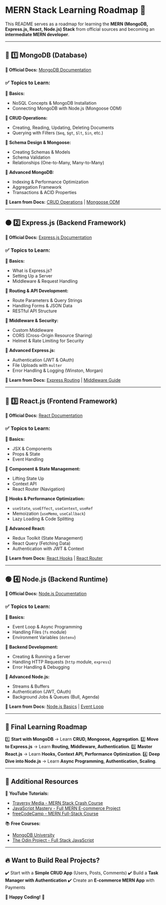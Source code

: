 # MERN Stack Learning Roadmap 🚀

This README serves as a roadmap for learning the **MERN (MongoDB, Express.js, React, Node.js) Stack** from official sources and becoming an **intermediate MERN developer**.

---

## 📌 1️⃣ MongoDB (Database)
**📖 Official Docs:** [MongoDB Documentation](https://www.mongodb.com/docs/)

### ✅ Topics to Learn:
🔹 **Basics:**
- NoSQL Concepts & MongoDB Installation
- Connecting MongoDB with Node.js (Mongoose ODM)

🔹 **CRUD Operations:**
- Creating, Reading, Updating, Deleting Documents
- Querying with Filters (`$eq`, `$gt`, `$lt`, `$in`, etc.)

🔹 **Schema Design & Mongoose:**
- Creating Schemas & Models
- Schema Validation
- Relationships (One-to-Many, Many-to-Many)

🔹 **Advanced MongoDB:**
- Indexing & Performance Optimization
- Aggregation Framework
- Transactions & ACID Properties

📌 **Learn from Docs:** [CRUD Operations](https://www.mongodb.com/docs/manual/crud/) | [Mongoose ODM](https://mongoosejs.com/docs/guide.html)

---

## 🟠 2️⃣ Express.js (Backend Framework)
**📖 Official Docs:** [Express.js Documentation](https://expressjs.com/)

### ✅ Topics to Learn:
🔹 **Basics:**
- What is Express.js?
- Setting Up a Server
- Middleware & Request Handling

🔹 **Routing & API Development:**
- Route Parameters & Query Strings
- Handling Forms & JSON Data
- RESTful API Structure

🔹 **Middleware & Security:**
- Custom Middleware
- CORS (Cross-Origin Resource Sharing)
- Helmet & Rate Limiting for Security

🔹 **Advanced Express.js:**
- Authentication (JWT & OAuth)
- File Uploads with `multer`
- Error Handling & Logging (Winston, Morgan)

📌 **Learn from Docs:** [Express Routing](https://expressjs.com/en/guide/routing.html) | [Middleware Guide](https://expressjs.com/en/guide/using-middleware.html)

---

## 🔵 3️⃣ React.js (Frontend Framework)
**📖 Official Docs:** [React Documentation](https://react.dev/)

### ✅ Topics to Learn:
🔹 **Basics:**
- JSX & Components
- Props & State
- Event Handling

🔹 **Component & State Management:**
- Lifting State Up
- Context API
- React Router (Navigation)

🔹 **Hooks & Performance Optimization:**
- `useState`, `useEffect`, `useContext`, `useRef`
- Memoization (`useMemo`, `useCallback`)
- Lazy Loading & Code Splitting

🔹 **Advanced React:**
- Redux Toolkit (State Management)
- React Query (Fetching Data)
- Authentication with JWT & Context

📌 **Learn from Docs:** [React Hooks](https://react.dev/reference/react) | [React Router](https://reactrouter.com/en/main)

---

## 🟢 4️⃣ Node.js (Backend Runtime)
**📖 Official Docs:** [Node.js Documentation](https://nodejs.org/en/docs/)

### ✅ Topics to Learn:
🔹 **Basics:**
- Event Loop & Async Programming
- Handling Files (`fs` module)
- Environment Variables (`dotenv`)

🔹 **Backend Development:**
- Creating & Running a Server
- Handling HTTP Requests (`http` module, `express`)
- Error Handling & Debugging

🔹 **Advanced Node.js:**
- Streams & Buffers
- Authentication (JWT, OAuth)
- Background Jobs & Queues (Bull, Agenda)

📌 **Learn from Docs:** [Node.js Basics](https://nodejs.dev/en/learn/) | [Event Loop](https://nodejs.dev/en/learn/the-nodejs-event-loop/)

---

## 🚀 Final Learning Roadmap
1️⃣ **Start with MongoDB** → Learn **CRUD, Mongoose, Aggregation**.
2️⃣ **Move to Express.js** → Learn **Routing, Middleware, Authentication**.
3️⃣ **Master React.js** → Learn **Hooks, Context API, Performance Optimization**.
4️⃣ **Deep Dive into Node.js** → Learn **Async Programming, Authentication, Scaling**.

---

## 📌 Additional Resources
🎥 **YouTube Tutorials:**
- [Traversy Media - MERN Stack Crash Course](https://youtu.be/7CqJlxBYj-M)
- [JavaScript Mastery - Full MERN E-commerce Project](https://youtu.be/4sosXZsdy-s)
- [freeCodeCamp - MERN Full-Stack Course](https://youtu.be/mrHNSanmqQ4)

📚 **Free Courses:**
- [MongoDB University](https://university.mongodb.com/)
- [The Odin Project - Full Stack JavaScript](https://www.theodinproject.com/paths/full-stack-javascript)

---

## 🔥 Want to Build Real Projects?
✔️ Start with a **Simple CRUD App** (Users, Posts, Comments)
✔️ Build a **Task Manager with Authentication**
✔️ Create an **E-commerce MERN App** with Payments

🙌 **Happy Coding!** 🚀
